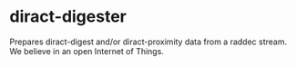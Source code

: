 # diract-digester
Prepares diract-digest and/or diract-proximity data from a raddec stream.  We believe in an open Internet of Things.
